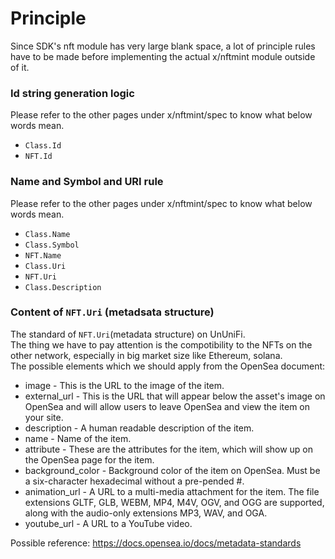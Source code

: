 # Principle

Since SDK's nft module has very large blank space, a lot of principle rules have to be made before implementing the actual x/nftmint module outside of it.   

### Id string generation logic

Please refer to the other pages under x/nftmint/spec to know what below words mean.

- `Class.Id`
- `NFT.Id`

### Name and Symbol and URI rule

Please refer to the other pages under x/nftmint/spec to know what below words mean.

- `Class.Name`
- `Class.Symbol`
- `NFT.Name`
- `Class.Uri`
- `NFT.Uri`
- `Class.Description`

### Content of `NFT.Uri` (metadsata structure)

The standard of `NFT.Uri`(metadata structure) on UnUniFi.   
The thing we have to pay attention is the compotibility to the NFTs on the other network, especially in big market size like Ethereum, solana.   
The possible elements which we should apply from the OpenSea document:   

- image - This is the URL to the image of the item.
- external_url - This is the URL that will appear below the asset's image on OpenSea and will allow users to leave OpenSea and view the item on your site.
- description - A human readable description of the item. 
- name - Name of the item.
- attribute - These are the attributes for the item, which will show up on the OpenSea page for the item. 
- background_color - Background color of the item on OpenSea. Must be a six-character hexadecimal without a pre-pended #.
- animation_url - A URL to a multi-media attachment for the item. The file extensions GLTF, GLB, WEBM, MP4, M4V, OGV, and OGG are supported, along with the audio-only extensions MP3, WAV, and OGA.
- youtube_url - A URL to a YouTube video.

Possible reference: https://docs.opensea.io/docs/metadata-standards
